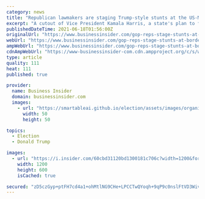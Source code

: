```yaml
---
category: news
title: "Republican lawmakers are staging Trump-style stunts at the US-Mexico border to push 'crisis' agenda"
excerpt: "A cutout of Vice President Kamala Harris, a state's plan to fund its own wall, and a governor sending police to Texas and Arizona."
publishedDateTime: 2021-06-18T01:56:00Z
originalUrl: "https://www.businessinsider.com/gop-reps-stage-stunts-at-border-to-fill-trumps-shoes-2021-6"
webUrl: "https://www.businessinsider.com/gop-reps-stage-stunts-at-border-to-fill-trumps-shoes-2021-6"
ampWebUrl: "https://www.businessinsider.com/gop-reps-stage-stunts-at-border-to-fill-trumps-shoes-2021-6?amp"
cdnAmpWebUrl: "https://www-businessinsider-com.cdn.ampproject.org/c/s/www.businessinsider.com/gop-reps-stage-stunts-at-border-to-fill-trumps-shoes-2021-6?amp"
type: article
quality: 111
heat: 111
published: true

provider:
  name: Business Insider
  domain: businessinsider.com
  images:
    - url: "https://smartableai.github.io/election/assets/images/organizations/businessinsider.com-50x50.jpg"
      width: 50
      height: 50

topics:
  - Election
  - Donald Trump

images:
  - url: "https://i.insider.com/60cbd31120bd1300181c706c?width=1200&format=jpeg"
    width: 1200
    height: 600
    isCached: true

secured: "zD5czGyp+ptFH7cd4a1+ohMtlNG9CHe+LPCCTwQYoqh+9qP9c0nslFtVD3WivDsd7Y4uN3UWEZNd8UpK3UguL0lUXgkFOzBqydeomHbOOnPGgojv0vCtb5Fdqs62gUIvrURjung/aek3rtYdYLC/HTczZbZy7t6eyJ8B5Mx6fgdO/V46uxDWzb2veanTqnVns/NymLa1bYfkuW7wGUUK8N7CFNbAHf+/cv2wrTA1RpR9xVpOP0/smDqitNYbuhzt5PmQ1dZcAhorL2aDkNxW8cl3S3VIYd/dm17cShhHIzIFZGc4cRnZOIJWs9laA7JpsPEsQowefzoxPWKIl4HY5YJ3B3r5nvbWDffM2bDxLpM=;QFzA80q9yQApqROQuHy0zA=="
---
```


